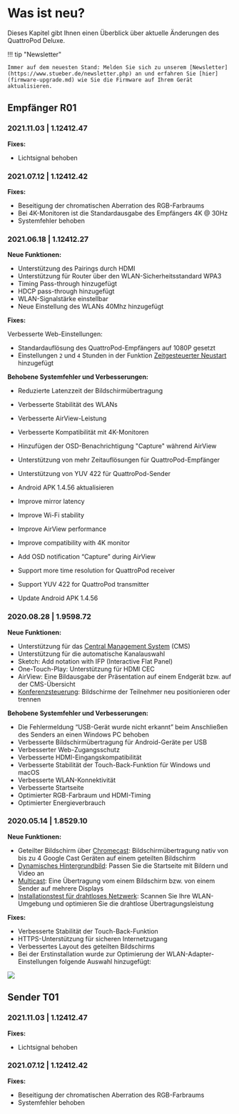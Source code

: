 # Was ist neu?

Dieses Kapitel gibt Ihnen einen Überblick über aktuelle Änderungen des QuattroPod Deluxe.

!!! tip "Newsletter"

    Immer auf dem neuesten Stand: Melden Sie sich zu unserem [Newsletter](https://www.stueber.de/newsletter.php) an und erfahren Sie [hier](firmware-upgrade.md) wie Sie die Firmware auf Ihrem Gerät aktualisieren.

## Empfänger R01

### 2021.11.03 | 1.12412.47 

**Fixes:**

* Lichtsignal behoben

### 2021.07.12 | 1.12412.42

**Fixes:**

* Beseitigung der chromatischen Aberration des RGB-Farbraums
* Bei 4K-Monitoren ist die Standardausgabe des Empfängers 4K @ 30Hz
* Systemfehler behoben

### 2021.06.18 | 1.12412.27

**Neue Funktionen:**

* Unterstützung des Pairings durch HDMI
* Unterstützung für Router über den WLAN-Sicherheitsstandard WPA3
* Timing Pass-through hinzugefügt
* HDCP pass-through hinzugefügt
* WLAN-Signalstärke einstellbar
* Neue Einstellung des WLANs 40Mhz hinzugefügt

**Fixes:**

Verbesserte Web-Einstellungen:

* Standardauflösung des QuattroPod-Empfängers auf 1080P gesetzt
* Einstellungen `2` und `4` Stunden in der Funktion [Zeitgesteuerter Neustart](adv.settings.md#timedrestart) hinzugefügt

**Behobene Systemfehler und Verbesserungen:**

* Reduzierte Latenzzeit der Bildschirmübertragung
* Verbesserte Stabilität des WLANs
* Verbesserte AirView-Leistung
* Verbesserte Kompatibilität mit 4K-Monitoren
* Hinzufügen der OSD-Benachrichtigung "Capture" während AirView
* Unterstützung von mehr Zeitauflösungen für QuattroPod-Empfänger
* Unterstützung von YUV 422 für QuattroPod-Sender
* Android APK 1.4.56 aktualisieren

* Improve mirror latency
* Improve Wi-Fi stability
* Improve AirView performance
* Improve compatibility with 4K monitor
* Add OSD notification “Capture” during AirView
* Support more time resolution for QuattroPod receiver
* Support YUV 422 for QuattroPod transmitter
* Update Android APK 1.4.56
	
### 2020.08.28 | 1.9598.72

**Neue Funktionen:**

* Unterstützung für das [Central Management System](cms.md) (CMS)
* Unterstützung für die automatische Kanalauswahl
* Sketch: Add notation with IFP (Interactive Flat Panel)
* One-Touch-Play: Unterstützung für HDMI CEC
* AirView: Eine Bildausgabe der Präsentation auf einem Endgerät bzw. auf der CMS-Übersicht
* [Konferenzsteuerung](conference-control.md): Bildschirme der Teilnehmer neu positionieren oder trennen

**Behobene Systemfehler und Verbesserungen:**

* Die Fehlermeldung “USB-Gerät wurde nicht erkannt” beim Anschließen des Senders an einen Windows PC behoben
* Verbesserte Bildschirmübertragung für Android-Geräte per USB
* Verbesserter Web-Zugangsschutz
* Verbesserte HDMI-Eingangskompatibilität
* Verbesserte Stabilität der Touch-Back-Funktion für Windows und macOS
* Verbesserte WLAN-Konnektivität
* Verbesserte Startseite
* Optimierter RGB-Farbraum und HDMI-Timing
* Optimierter Energieverbrauch

### 2020.05.14 | 1.8529.10

**Neue Funktionen:**

* Geteilter Bildschirm über [Chromecast](chromecast.md): Bildschirmübertragung nativ von bis zu 4 Google Cast Geräten auf einem geteilten Bildschirm
* [Dynamisches Hintergrundbild](dynamicwallpaper.md): Passen Sie die Startseite mit Bildern und Video an
* [Multicast](multicast.md): Eine Übertragung vom einem Bildschirm bzw. von einem Sender auf mehrere Displays 
* [Installationstest für drahtloses Netzwerk](wifitest.md): Scannen Sie Ihre WLAN-Umgebung und optimieren Sie die drahtlose Übertragungsleistung

**Fixes:**

* Verbesserte Stabilität der Touch-Back-Funktion
* HTTPS-Unterstützung für sicheren Internetzugang
* Verbessertes Layout des geteilten Bildschirms
* Bei der Erstinstallation wurde zur Optimierung der WLAN-Adapter-Einstellungen folgende Auswahl hinzugefügt:

![](/assets/img/wifi.land.selection.DE.png)

## Sender T01

### 2021.11.03 | 1.12412.47 

**Fixes:**

* Lichtsignal behoben

### 2021.07.12 | 1.12412.42

**Fixes:**

* Beseitigung der chromatischen Aberration des RGB-Farbraums
* Systemfehler behoben




